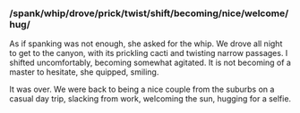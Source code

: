 ### /spank/whip/drove/prick/twist/shift/becoming/nice/welcome/hug/

As if spanking was not enough, she asked for the whip. We drove all night to get to the canyon, with its prickling cacti and twisting narrow passages. I shifted uncomfortably, becoming somewhat agitated. It is not becoming of a master to hesitate, she quipped, smiling.

It was over. We were back to being a nice couple from the suburbs on a casual day trip, slacking from work, welcoming the sun, hugging for a selfie.
